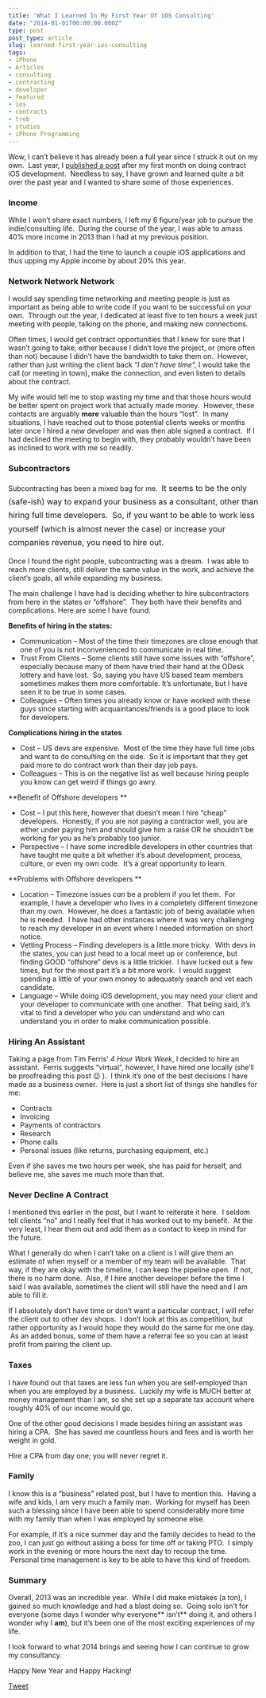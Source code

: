```yaml
---
title: 'What I Learned In My First Year Of iOS Consulting'
date: "2014-01-01T00:00:00.000Z"
type: post 
post_type: article
slug: learned-first-year-ios-consulting
tags: 
- iPhone
- Articles
- consulting
- contracting
- developer
- featured
- ios
- contracts
- treb
- studios
- iPhone Programming
---
```

Wow, I can&#8217;t believe it has already been a full year since I struck it out on my own.  Last year, I [published a post][1] after my first month on doing contract iOS development.  Needless to say, I have grown and learned quite a bit over the past year and I wanted to share some of those experiences.

### Income

While I won&#8217;t share exact numbers, I left my 6 figure/year job to pursue the indie/consulting life.  During the course of the year, I was able to amass 40% more income in 2013 than I had at my previous position.

In addition to that, I had the time to launch a couple iOS applications and thus upping my Apple income by about 20% this year.

### Network Network Network

I would say spending time networking and meeting people is just as important as being able to write code if you want to be successful on your own.  Through out the year, I dedicated at least five to ten hours a week just meeting with people, talking on the phone, and making new connections.

Often times, I would get contract opportunities that I knew for sure that I wasn&#8217;t going to take; either because I didn&#8217;t love the project, or (more often than not) because I didn&#8217;t have the bandwidth to take them on.  However, rather than just writing the client back &#8220;*I don&#8217;t have time*&#8220;, I would take the call (or meeting in town), make the connection, and even listen to details about the contract.

My wife would tell me to stop wasting my time and that those hours would be better spent on project work that actually made money.  However, these contacts are arguably **more** valuable than the hours &#8220;lost&#8221;.  In many situations, I have reached out to those potential clients weeks or months later once I hired a new developer and was then able signed a contract.  If I had declined the meeting to begin with, they probably wouldn&#8217;t have been as inclined to work with me so readily.

### **Subcontractors**

Subcontracting has been a mixed bag for me.  <span style="line-height: 1.714285714; font-size: 1rem;">It seems to be the only (safe-ish) way to expand your business as a consultant, other than hiring full time developers.  So, if you want to be able to work less yourself (which is almost never the case) or increase your companies revenue, you need to hire out.  </span>

Once I found the right people, subcontracting was a dream.  I was able to reach more clients, still deliver the same value in the work, and achieve the client&#8217;s goals, all while expanding my business.

The main challenge I have had is deciding whether to hire subcontractors from here in the states or &#8220;offshore&#8221;.  They both have their benefits and complications. Here are some I have found:

**Benefits of hiring in the states:**

  * Communication &#8211; Most of the time their timezones are close enough that one of you is not inconvenienced to communicate in real time.
  * Trust From Clients &#8211; Some clients still have some issues with &#8220;offshore&#8221;, especially because many of them have tried their hand at the ODesk lottery and have lost.  So, saying you have US based team members sometimes makes them more comfortable. It&#8217;s unfortunate, but I have seen it to be true in some cases.
  * Colleagues &#8211; Often times you already know or have worked with these guys since starting with acquaintances/friends is a good place to look for developers.

**Complications hiring in the states**

  * Cost &#8211; US devs are expensive.  Most of the time they have full time jobs and want to do consulting on the side.  So it is important that they get paid more to do contract work than their day job pays.
  * Colleagues &#8211; This is on the negative list as well because hiring people you know can get weird if things go awry.

**Benefit of Offshore developers **

  * Cost &#8211; I put this here, however that doesn&#8217;t mean I hire &#8220;cheap&#8221; developers.  Honestly, if you are not paying a contractor well, you are either under paying him and should give him a raise OR he shouldn&#8217;t be working for you as he&#8217;s probably too junior.
  * Perspective &#8211; I have some incredible developers in other countries that have taught me quite a bit whether it&#8217;s about development, process, culture, or even my own code.  It&#8217;s a great opportunity to learn.

**Problems with Offshore developers **

  * Location &#8211; Timezone issues *can* be a problem if you let them.  For example, I have a developer who lives in a completely different timezone than my own.  However, he does a fantastic job of being available when he is needed.  I have had other instances where it was very challenging to reach my developer in an event where I needed information on short notice.
  * Vetting Process &#8211; Finding developers is a little more tricky.  With devs in the states, you can just head to a local meet up or conference, but finding GOOD &#8220;offshore&#8221; devs is a little trickier.  I have lucked out a few times, but for the most part it&#8217;s a bit more work.  I would suggest spending a little of your own money to adequately search and vet each candidate.
  * Language &#8211; While doing iOS development, you may need your client and your developer to communicate with one another.  That being said, it&#8217;s vital to find a developer who *you* can understand and who can understand you in order to make communication possible.

### Hiring An Assistant

Taking a page from Tim Ferris&#8217; *4 Hour Work Week*, I decided to hire an assistant.  Ferris suggests &#8220;virtual&#8221;, however, I have hired one locally (she&#8217;ll be proofreading this post 😉 ).  I think it&#8217;s one of the best decisions I have made as a business owner.  Here is just a short list of things she handles for me:

  * Contracts
  * Invoicing
  * Payments of contractors
  * Research
  * Phone calls
  * Personal issues (like returns, purchasing equipment, etc.)

Even if she saves me two hours per week, she has paid for herself, and believe me, she saves me much more than that.

### Never Decline A Contract

I mentioned this earlier in the post, but I want to reiterate it here.  I seldom tell clients &#8220;no&#8221; and I really feel that it has worked out to my benefit.  At the very least, I hear them out and add them as a contact to keep in mind for the future.

What I generally do when I can&#8217;t take on a client is I will give them an estimate of when myself or a member of my team will be available.  That way, if they are okay with the timeline, I can keep the pipeline open.  If not, there is no harm done.  Also, if I hire another developer before the time I said I was available, sometimes the client will still have the need and I am able to fill it.

If I absolutely don&#8217;t have time or don&#8217;t want a particular contract, I will refer the client out to other dev shops.  I don&#8217;t look at this as competition, but rather opportunity as I would hope they would do the same for me one day.  As an added bonus, some of them have a referral fee so you can at least profit from pairing the client up.

### Taxes

I have found out that taxes are less fun when you are self-employed than when you are employed by a business.  Luckily my wife is MUCH better at money management than I am, so she set up a separate tax account where roughly 40% of our income would go.

One of the other good decisions I made besides hiring an assistant was hiring a CPA.  She has saved me countless hours and fees and is worth her weight in gold.

Hire a CPA from day one; you will never regret it.

### Family

I know this is a &#8220;business&#8221; related post, but I have to mention this.  Having a wife and kids, I am very much a family man.  Working for myself has been such a blessing since I have been able to spend considerably more time with my family than when I was employed by someone else.

For example, if it&#8217;s a nice summer day and the family decides to head to the zoo, I can just go without asking a boss for time off or taking PTO.  I simply work in the evening or more hours the next day to recoup the time.  Personal time management is key to be able to have this kind of freedom.

### Summary

Overall, 2013 was an incredible year.  While I did make mistakes (a ton), I gained so much knowledge and had a blast doing so.  Going solo isn&#8217;t for everyone (some days I wonder why everyone** isn&#8217;t** doing it, and others I wonder why I **am**), but it&#8217;s been one of the most exciting experiences of my life.

I look forward to what 2014 brings and seeing how I can continue to grow my consultancy.

Happy New Year and Happy Hacking!

<div style="">
  <a href="http://twitter.com/share" class="twitter-share-button" data-count="horizontal" data-text="What I Learned In My First Year Of iOS Consulting" data-url="http://brandontreb.com/learned-first-year-ios-consulting"  data-via="brandontreb" data-related="brandontreb:">Tweet</a>
</div>

 [1]: http://brandontreb.com/what-i-learned-in-my-first-month-being-a-contract-ios-developer
